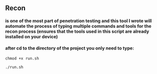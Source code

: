 ## Recon 
#### is one of the most part of penetration testing and this tool I wrote will automate the process of typing multiple commands and tools for the recon process (ensures that the tools used in this script are already installed on your device)
#### after cd to the directory of the project you only need to type:
`chmod +x run.sh`


`./run.sh`

